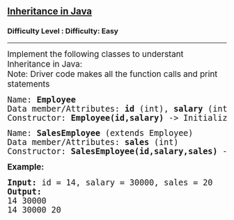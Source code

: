 <h2><a href="https://www.geeksforgeeks.org/problems/inheritance-in-java/1?page=1&status=unsolved&sortBy=accuracy">Inheritance in Java</a></h2><h3>Difficulty Level : Difficulty: Easy</h3><hr><div class="problems_problem_content__Xm_eO"><p><span style="font-size: 14pt;">Implement the following classes to understant Inheritance in Java:<br><span style="font-size: 18.666666px;">Note: Driver code makes all the function calls and print statements</span><br></span></p>
<pre><span style="font-size: 14pt;">Name: <strong>Employee<br></strong></span><span style="font-size: 14pt;">Data member/Attributes: <strong>id </strong>(int), <strong>salary </strong>(int)<br></span><span style="font-size: 14pt;">Constructor: <strong>Employee(id,salary) </strong>-&gt; Initializes values to respective variables </span></pre>
<pre><span style="font-size: 14pt;">Name: <strong>SalesEmployee </strong>(extends Employee)<br>Data member/Attributes: <strong>sales </strong>(int)<br>Constructor: <strong>SalesEmployee(id,salary,sales) </strong>-&gt; calls super(id,salary) and initialzes value to sales</span></pre>
<p><strong><span style="font-size: 14pt;">Example:</span></strong></p>
<pre><strong><span style="font-size: 14pt;">Input: </span></strong><span style="font-size: 14pt;">id = 14, salary = 30000, sales = 20<br><strong>Output: <br></strong>14 30000<strong><br></strong>14 30000 20<br></span></pre></div>